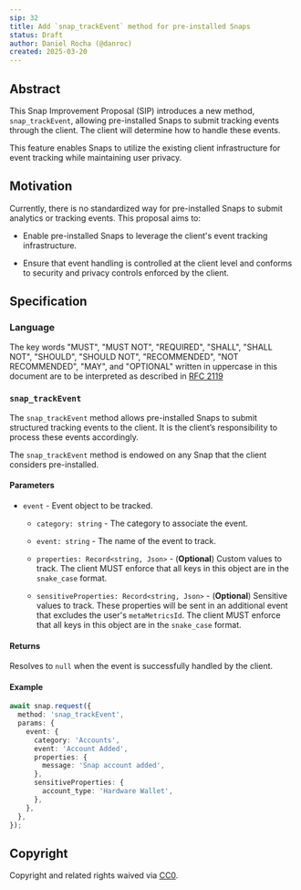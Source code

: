 ```yaml
---
sip: 32
title: Add `snap_trackEvent` method for pre-installed Snaps
status: Draft
author: Daniel Rocha (@danroc)
created: 2025-03-20
---
```


## Abstract

This Snap Improvement Proposal (SIP) introduces a new method,
`snap_trackEvent`, allowing pre-installed Snaps to submit tracking events
through the client. The client will determine how to handle these events.

This feature enables Snaps to utilize the existing client infrastructure for
event tracking while maintaining user privacy.

## Motivation

Currently, there is no standardized way for pre-installed Snaps to submit
analytics or tracking events. This proposal aims to:

- Enable pre-installed Snaps to leverage the client's event tracking
  infrastructure.

- Ensure that event handling is controlled at the client level and conforms to
  security and privacy controls enforced by the client.

## Specification

### Language

The key words "MUST", "MUST NOT", "REQUIRED", "SHALL", "SHALL NOT", "SHOULD",
"SHOULD NOT", "RECOMMENDED", "NOT RECOMMENDED", "MAY", and "OPTIONAL" written
in uppercase in this document are to be interpreted as described in [RFC
2119](https://www.ietf.org/rfc/rfc2119.txt)

### `snap_trackEvent`

The `snap_trackEvent` method allows pre-installed Snaps to submit structured
tracking events to the client. It is the client’s responsibility to process
these events accordingly.

The `snap_trackEvent` method is endowed on any Snap that the client considers
pre-installed.

#### Parameters

- `event` - Event object to be tracked.
  - `category: string` - The category to associate the event.

  - `event: string` - The name of the event to track.

  - `properties: Record<string, Json>` - (**Optional**) Custom values to track.
    The client MUST enforce that all keys in this object are in the
    `snake_case` format.

  - `sensitiveProperties: Record<string, Json>` - (**Optional**) Sensitive
    values to track. These properties will be sent in an additional event that
    excludes the user's `metaMetricsId`. The client MUST enforce that all keys
    in this object are in the `snake_case` format.

#### Returns

Resolves to `null` when the event is successfully handled by the client.

#### Example

```typescript
await snap.request({
  method: 'snap_trackEvent',
  params: {
    event: {
      category: 'Accounts',
      event: 'Account Added',
      properties: {
        message: 'Snap account added',
      },
      sensitiveProperties: {
        account_type: 'Hardware Wallet',
      },
    },
  },
});
```

## Copyright

Copyright and related rights waived via [CC0](../LICENSE).
